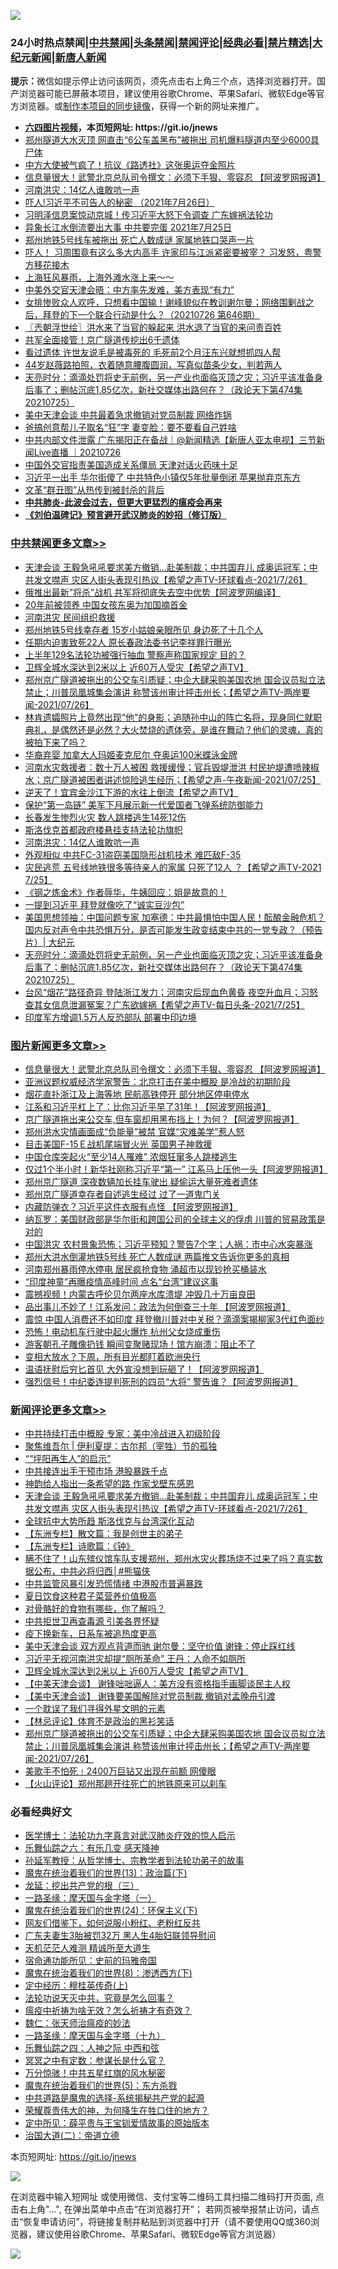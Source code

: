 ![](https://raw.githubusercontent.com/fqnews/bnews/master/64photo/fqnews-qr.jpg)

<div id="tt">
<h3>24小时热点禁闻|<a href="#%E4%B8%AD%E5%85%B1%E7%A6%81%E9%97%BB%E6%9B%B4%E5%A4%9A%E6%96%87%E7%AB%A0">中共禁闻</a>|<a href="#%E5%9B%BE%E7%89%87%E6%96%B0%E9%97%BB%E6%9B%B4%E5%A4%9A%E6%96%87%E7%AB%A0">头条禁闻</a>|<a href="#%E6%96%B0%E9%97%BB%E8%AF%84%E8%AE%BA%E6%9B%B4%E5%A4%9A%E6%96%87%E7%AB%A0">禁闻评论|<a href="#%E5%BF%85%E7%9C%8B%E7%BB%8F%E5%85%B8%E5%A5%BD%E6%96%87">经典必看|<a href="/video.md#%E7%A6%81%E7%89%87%E7%B2%BE%E9%80%89">禁片精选</a>|<a href="https://github.com/fqnews/djy/blob/master/gb/nf1351518.md#1">大纪元新闻</a>|<a href="https://github.com/fqnews/ntdtv/blob/master/gb/prog204.md#1">新唐人新闻</a></h3>
<div><b>提示：</b>微信如提示停止访问该网页，须先点击右上角三个点，选择浏览器打开。国产浏览器可能已屏蔽本项目，建议使用谷歌Chrome、苹果Safari、微软Edge等官方浏览器。或<a href="https://github.com/fqnews/bnews/blob/master/%E5%88%B6%E4%BD%9Cgit%E7%A6%81%E9%97%BB%E9%95%9C%E5%83%8F.md">制作本项目的同步镜像</a>，获得一个新的网址来推广。</div>
<ul>
<li><b><a href="http://d1.bdrive.tk/64.mp4" target="_blank">六四图片视频</a>，本页短网址: https://git.io/jnews</b></li>
<li><a href="/cnnews/20210726/1594139.md">郑州隧道大水灭顶 网直击“6公车盖黑布”被拖出 司机爆料隧道内至少6000具尸体</a></li>
<li><a href="/comments/20210726/1594157.md">中方大使被气疯了！抗议《路透社》这张奥运夺金照片</a></li>
<li><a href="/topimagenews/20210726/1594428.md">信息量很大！武警北京总队司令撰文：必须下手狠、零容忍 【阿波罗网报道】</a></li>
<li><a href="/cbnews/20210726/1594308.md">河南洪灾：14亿人谁敢吭一声</a></li>
<li><a href="/bannedvideo/20210726/1594487.md">吓人!习近平不可告人的秘密 （2021年7月26日）</a></li>
<li><a href="/comments/20210726/1594145.md">习明泽信息案惊动京城！传习近平大怒下令调查 广东嫁祸法轮功</a></li>
<li><a href="/bannedvideo/20210726/1594195.md">异象长江水倒流要出大事 中共要完蛋 2021年7月25日</a></li>
<li><a href="/cnnews/20210726/1594363.md">郑州地铁5号线车被拖出 死亡人数成谜 家属地铁口哭声一片</a></li>
<li><a href="/cnnews/20210726/1594194.md">吓人！ 习周围竟有这么多大内高手 许家印与江派紧密要被宰？ 习发怒，粤警方移花接木</a></li>
<li><a href="/bannedvideo/20210726/1594180.md">上海狂风暴雨，上海外滩水涨上来～～</a></li>
<li><a href="/headline/20210726/1594545.md">中美外交官天津会晤：中方率先发难，美方表现“有力”</a></li>
<li><a href="/bannedvideo/20210726/1594413.md">女排惨败众人欢呼，只想看中国输！谢峰貌似在教训谢尔曼；网络围剿战之后，拜登的下一个联合行动是什么？（20210726 第646期）</a></li>
<li><a href="/ssgc/20210726/1594246.md">〖兲朝浮世绘〗洪水来了当官的躲起来 洪水退了当官的来问责百姓</a></li>
<li><a href="/bannedvideo/20210726/1594198.md">共军全面接管！京广隧道传挖出6千遗体</a></li>
<li><a href="/cnnews/20210726/1594338.md">看过遗体 许世友说毛是被毒死的 毛死前2个月汪东兴就想抓四人帮</a></li>
<li><a href="/yule/20210726/1594141.md">44岁赵薇路拍照，衣着随意腰腹圆润，写真似苗条少女，判若两人</a></li>
<li><a href="/cbnews/20210726/1594216.md">天亮时分：滴滴处罚将史无前例，另一产业也面临灭顶之灾；习近平该准备身后事了；删帖沉底1.85亿次，新社交媒体出路何在？（政论天下第474集 20210725）</a></li>
<li><a href="/comments/20210726/1594534.md">美中天津会谈 中共最着急求撤销对党员制裁 网络炸锅</a></li>
<li><a href="/cbnews/20210726/1594183.md">爸搞创意帮儿子取名“狂”字 妻变脸：要不要看自己姓啥</a></li>
<li><a href="/bannedvideo/20210726/1594336.md">中共内部文件泄露 广东揭阳正在备战｜@新闻精选【新唐人亚太电视】三节新闻Live直播 ｜20210726</a></li>
<li><a href="/headline/20210726/1594388.md">中国外交官指责美国造成关系僵局 天津对话火药味十足</a></li>
<li><a href="/cnnews/20210726/1594517.md">习近平一出手 华尔街傻了 中共特色小镇仅5年批量倒闭 苹果抛弃京东方</a></li>
<li><a href="/lishi/20210726/1594215.md">文革“群丑图”从热传到被封杀的背后</a></li>
<li><b><a href="/comments/20200211/1275071.md" target="_blank">中共肺炎-此波会过去，但更大更猛烈的瘟疫会再来</a></b></li>
<li><b><a href="/comments/20200207/1272816.md" target="_blank">《刘伯温碑记》预言避开武汉肺炎的妙招（修订版）</a></b></li>
</ul>
</div>

<div class="catlist">
<h3><a href="/cbnews/" target="_blank">中共禁闻</a><span><a href="/cbnews/" target="_blank" rel="nofollow">更多文章>></a></span></h3>
<ul>
<li><a href="/comments/20210727/1594704.md" target="_blank">天津会谈 王毅急吼吼要求美方撤销…赴美制裁；中共国弃儿 成奥运冠军；中共发文噤声 灾区人街头表现引热议【希望之声TV-环球看点-2021/7/26】</a></li>
<li><a href="/cbnews/20210727/1594687.md" target="_blank">俄推出最新&#8221;将杀&#8221;战机 共军将彻底失去空中优势【阿波罗网编译】</a></li>
<li><a href="/cbnews/20210727/1594671.md" target="_blank">20年前被领养 中国女孩东奥为加国摘首金</a></li>
<li><a href="/cbnews/20210726/1594652.md" target="_blank">河南洪灾 民间组织救援</a></li>
<li><a href="/cbnews/20210726/1594640.md" target="_blank">郑州地铁5号线幸存者 15岁小姑娘亲眼所见 身边死了十几个人</a></li>
<li><a href="/cbnews/20210726/1594639.md" target="_blank">任期内迫害致死22人 原长春政法委书记李祥罪行曝光</a></li>
<li><a href="/cbnews/20210726/1594638.md" target="_blank">上半年129名法轮功被强行抽血 警察声称国家规定 目的？</a></li>
<li><a href="/comments/20210726/1594606.md" target="_blank">卫辉全城水深达到2米以上 近60万人受灾【希望之声TV】</a></li>
<li><a href="/comments/20210726/1594554.md" target="_blank">郑州京广隧道被拖出的公交车引质疑；中企大肆采购美国农地 国会议员拟立法禁止；川普凤凰城集会演讲 称赞该州审计抨击州长；【希望之声TV-两岸要闻-2021/07/26】</a></li>
<li><a href="/comments/20210726/1594480.md" target="_blank">林肯遗孀照片上竟然出现“他”的身影；追随孙中山的阵亡名将，现身同仁就职典礼，是偶然还是必然？大火焚烧的遗体旁，是谁在舞动？他们的灵魂，真的被拍下来了吗？</a></li>
<li><a href="/cbnews/20210726/1594450.md" target="_blank">华裔弃婴 加拿大人玛姬麦克尼尔 夺奥运100米蝶泳金牌</a></li>
<li><a href="/comments/20210726/1594422.md" target="_blank">河南水灾救援者：数十万人被困 救援缓慢；官兵毁堤泄洪 村民护堤遭喷辣椒水；京广隧道被困者讲述惊险逃生经历；【希望之声-午夜新闻-2021/07/25】</a></li>
<li><a href="/comments/20210726/1594391.md" target="_blank">逆天了！宜宾金沙江下游的水往上倒流【希望之声TV】</a></li>
<li><a href="/cbnews/20210726/1594385.md" target="_blank">保护“第一岛链” 美军下月展示新一代爱国者飞弹系统防御能力</a></li>
<li><a href="/cbnews/20210726/1594384.md" target="_blank">长春发生惨烈火灾 数人跳楼逃生14死12伤</a></li>
<li><a href="/cbnews/20210726/1593982.md" target="_blank">斯洛伐克首都政府楼悬挂支持法轮功旗帜</a></li>
<li><a href="/cbnews/20210726/1594308.md" target="_blank">河南洪灾：14亿人谁敢吭一声</a></li>
<li><a href="/cbnews/20210726/1594274.md" target="_blank">外观相似 中共FC-31盗窃美国隐形战机技术 难匹敌F-35</a></li>
<li><a href="/comments/20210726/1594256.md" target="_blank">灾民逃荒  五号线地铁很多等待亲人的家属 只死了12人 ？【希望之声TV-2021 7/25】</a></li>
<li><a href="/comments/20210726/1594247.md" target="_blank">《钢之炼金术》作者辱华，牛姨回应：姐是故意的！</a></li>
<li><a href="/cbnews/20210726/1594236.md" target="_blank">一提到习近平 拜登就像吃了“诚实豆沙包”</a></li>
<li><a href="/cbnews/20210726/1594234.md" target="_blank">美国思想领袖：中国问题专家 加塞德：中共最惧怕中国人民！酝酿金融危机？国内反对声令中共恐惧万分，是否可能发生政变结束中共的一党专政？（预告片）| 大纪元</a></li>
<li><a href="/cbnews/20210726/1594216.md" target="_blank">天亮时分：滴滴处罚将史无前例，另一产业也面临灭顶之灾；习近平该准备身后事了；删帖沉底1.85亿次，新社交媒体出路何在？（政论天下第474集 20210725）</a></li>
<li><a href="/comments/20210726/1594204.md" target="_blank">台风“烟花”路径奇异 登陆浙江发力；河南灾后现血色黄昏 夜空升血月；习怒查其女信息泄漏冤案？广东欲嫁祸【希望之声TV-每日头条-2021/7/25】</a></li>
<li><a href="/cbnews/20210726/1594192.md" target="_blank">印度军方增调1.5万人反恐部队 部署中印边境</a></li>

</ul>
</div>
<div class="catlist">
<h3><a href="/topimagenews/" target="_blank">图片新闻</a><span><a href="/topimagenews/" target="_blank" rel="nofollow">更多文章>></a></span></h3>
<ul>
<li><a href="/topimagenews/20210726/1594428.md" target="_blank">信息量很大！武警北京总队司令撰文：必须下手狠、零容忍 【阿波罗网报道】</a></li>
<li><a href="/topimagenews/20210726/1594218.md" target="_blank">亚洲议题权威经济学家警告：北京打击在美中概股 是冷战的初期阶段</a></li>
<li><a href="/topimagenews/20210726/1594119.md" target="_blank">烟花直扑浙江及上海等地 民航高铁停开 部分地区停电停水</a></li>
<li><a href="/topimagenews/20210725/1593930.md" target="_blank">江系和习近平杠上了：比你习近平早了31年！【阿波罗网报道】</a></li>
<li><a href="/topimagenews/20210725/1593795.md" target="_blank">京广隧道拖出来公交车,但车窗却用黑布挡上！为何？【阿波罗网报道】</a></li>
<li><a href="/topimagenews/20210725/1593649.md" target="_blank">郑州洪水灾情画面成“负能量”被禁 官媒“灾难美学”惹人怒</a></li>
<li><a href="/topimagenews/20210725/1593644.md" target="_blank">目击美国F-15Ｅ战机尾端冒火光 英国男子神救援</a></li>
<li><a href="/topimagenews/20210725/1593636.md" target="_blank">中国仓库突起火“至少14人罹难” 浓烟狂窜多人跳楼逃生</a></li>
<li><a href="/topimagenews/20210724/1593333.md" target="_blank">仅过1个半小时！新华社刚称习近平“第一” 江系马上压他一头【阿波罗网报道】</a></li>
<li><a href="/topimagenews/20210724/1593332.md" target="_blank">郑州京广隧道 深夜数辆加长挂车驶出 疑偷运大量死难者遗体</a></li>
<li><a href="/topimagenews/20210724/1593284.md" target="_blank">郑州京广隧道幸存者自述逃生经过 过了一道鬼门关</a></li>
<li><a href="/topimagenews/20210723/1592613.md" target="_blank">内藏防弹衣？习近平这件衣服有点怪 【阿波罗网报道】</a></li>
<li><a href="/topimagenews/20210722/1592290.md" target="_blank">纳瓦罗：美国财政部是华尔街和跨国公司的全球主义的俘虏 川普的贸易政策是对的</a></li>
<li><a href="/topimagenews/20210722/1592198.md" target="_blank">中国洪灾 农村景象恐怖；习近平预知？警告7个字；人祸：市中心水突暴涨</a></li>
<li><a href="/topimagenews/20210722/1592091.md" target="_blank">郑州大洪水倒灌地铁5号线 死亡人数成谜 两篇推文告诉你更多的真相</a></li>
<li><a href="/topimagenews/20210722/1591665.md" target="_blank">河南郑州暴雨停水停电 居民疯抢食物 涌超市以现钞抢买桶装水</a></li>
<li><a href="/topimagenews/20210719/1590068.md" target="_blank">“印度神童”再曝疫情高峰时间 点名“台湾”建议这事</a></li>
<li><a href="/topimagenews/20210719/1590055.md" target="_blank">震撼视频！内蒙古呼伦贝尔两座水库溃堤 冲毁几十万亩良田</a></li>
<li><a href="/topimagenews/20210719/1589964.md" target="_blank">品出事儿不妙了！江系发问：政法为何倒查三十年 【阿波罗网报道】</a></li>
<li><a href="/topimagenews/20210719/1589755.md" target="_blank">震惊 中国人消费还不如印度 拜登撤川普对中关税？滴滴案揭柳家3代红色面纱</a></li>
<li><a href="/topimagenews/20210719/1589727.md" target="_blank">恐怖！电动机车行驶中起火爆炸 杭州父女烧成重伤</a></li>
<li><a href="/topimagenews/20210719/1589716.md" target="_blank">游客朝孔子雕像扔钱 瞬间变聚赌现场！馆方崩溃：阻止不了</a></li>
<li><a href="/topimagenews/20210718/1589658.md" target="_blank">变相大放水？下周，所有目光都盯着欧洲央行</a></li>
<li><a href="/topimagenews/20210718/1589531.md" target="_blank">温语抚慰后穷匕首见 大外宣没想到玩砸了！【阿波罗网报道】</a></li>
<li><a href="/topimagenews/20210718/1589472.md" target="_blank">强烈信号！中纪委连提判死刑的四员“大将” 警告谁？【阿波罗网报道】</a></li>

</ul>
</div>
<div class="catlist">
<h3><a href="/comments/" target="_blank">新闻评论</a><span><a href="/comments/" target="_blank" rel="nofollow">更多文章>></a></span></h3>
<ul>
<li><a href="/comments/20210727/1594721.md" target="_blank">中共持续打击中概股 专家：美中冷战进入初级阶段</a></li>
<li><a href="/comments/20210727/1594714.md" target="_blank">聚焦维吾尔 | 伊利夏提：古尔邦（宰牲）节的孤独</a></li>
<li><a href="/comments/20210727/1594713.md" target="_blank">““坪阳再生人”的启示”</a></li>
<li><a href="/comments/20210727/1594712.md" target="_blank">中共接连出手干预市场 港股暴跌千点</a></li>
<li><a href="/comments/20210727/1594711.md" target="_blank">神韵给人指出一条希望的路 作家戈壁东感恩</a></li>
<li><a href="/comments/20210727/1594704.md" target="_blank">天津会谈 王毅急吼吼要求美方撤销…赴美制裁；中共国弃儿 成奥运冠军；中共发文噤声 灾区人街头表现引热议【希望之声TV-环球看点-2021/7/26】</a></li>
<li><a href="/comments/20210727/1594697.md" target="_blank">全球抗中大势所趋 斯洛伐克与台湾深化互动</a></li>
<li><a href="/comments/20210727/1594696.md" target="_blank">【东洲专栏】散文篇：我是创世主的弟子</a></li>
<li><a href="/comments/20210727/1594695.md" target="_blank">【东洲专栏】诗歌篇：《钟》</a></li>
<li><a href="/comments/20210727/1594686.md" target="_blank">瞒不住了！山东殡仪馆车队支援郑州，郑州水灾火葬场烧不过来了吗？真实数据公布，中共必将归西│#熊猫侠</a></li>
<li><a href="/comments/20210727/1594681.md" target="_blank">中共监管风暴引发恐慌情绪 中港股市普遍暴跌</a></li>
<li><a href="/comments/20210727/1594680.md" target="_blank">夏日饮食这种君子菜营养价值极高</a></li>
<li><a href="/comments/20210727/1594679.md" target="_blank">对骨骼好的食物有哪些，你了解吗？</a></li>
<li><a href="/comments/20210727/1594670.md" target="_blank">中共拒世卫再查毒源 引美各界怀疑</a></li>
<li><a href="/comments/20210727/1594669.md" target="_blank">疫下换新车，日系车被追热度更高</a></li>
<li><a href="/comments/20210727/1594668.md" target="_blank">美中天津会谈 双方观点背道而驰 谢尔曼：坚守价值 谢锋：停止踩红线</a></li>
<li><a href="/comments/20210726/1594616.md" target="_blank">习近平无视河南洪灾却提“厕所革命” 王丹：人命不如厕所</a></li>
<li><a href="/comments/20210726/1594606.md" target="_blank">卫辉全城水深达到2米以上 近60万人受灾【希望之声TV】</a></li>
<li><a href="/comments/20210726/1594598.md" target="_blank">【中美天津会谈】 谢锋咄咄逼人：美方没有资格指手画脚谈民主人权</a></li>
<li><a href="/comments/20210726/1594597.md" target="_blank">【美中天津会谈】 谢锋要美国解除对党员制裁 撤销对孟晚舟引渡</a></li>
<li><a href="/comments/20210726/1594574.md" target="_blank">一个耽误了我们寻得外星文明的元素</a></li>
<li><a href="/comments/20210726/1594573.md" target="_blank">【林忌评论】体育不是政治的黑衫笑话</a></li>
<li><a href="/comments/20210726/1594554.md" target="_blank">郑州京广隧道被拖出的公交车引质疑；中企大肆采购美国农地 国会议员拟立法禁止；川普凤凰城集会演讲 称赞该州审计抨击州长；【希望之声TV-两岸要闻-2021/07/26】</a></li>
<li><a href="/comments/20210726/1594553.md" target="_blank">美歌手不怕死﹗2400万巨钻又出现在前额 网傻眼</a></li>
<li><a href="/comments/20210726/1594547.md" target="_blank">【火山评论】郑州那趟开往死亡的地铁原来可以刹车</a></li>

</ul>
</div>

<div class="catlist">
<h3>必看经典好文</h3>
<ul>
<li><a href="/comments/20200820/1382989.md" target="_blank">医学博士：法轮功九字真言对武汉肺炎疗效的惊人启示</a></li>
<li><a href="/tculture/20190101/792146.md" target="_blank">乐舞仙踪之六：有乐几变 感天降神</a></li>
<li><a href="/comments/20210629/1576797.md" target="_blank">孙延军教授：从哲学博士、宗教学者到法轮功弟子的故事</a></li>
<li><a href="/topimagenews/20180602/951960.md" target="_blank">魔鬼在统治着我们的世界(13)：政治篇(下)</a></li>
<li><a href="/comments/20200929/1405201.md" target="_blank">龙延：挖出共产党的根（三）</a></li>
<li><a href="/tculture/20160806/568214.md" target="_blank">一路圣缘：摩天国与金字塔（一）</a></li>
<li><a href="/cbnews/20180907/994846.md" target="_blank">魔鬼在统治着我们的世界(24)：环保主义(下)</a></li>
<li><a href="/comments/20200712/1359630.md" target="_blank">网友们借鉴下，如何说服小粉红、老粉红反共</a></li>
<li><a href="/cbnews/20200611/1343037.md" target="_blank">广东夫妻生3胎被罚32万 黑人生4胎妇联领导慰问</a></li>
<li><a href="/comments/20210302/1496716.md" target="_blank">天机茫茫人难测 精诚所至大道生</a></li>
<li><a href="/cbnews/20180711/970353.md" target="_blank">宿命通功能所见：史前的玛雅帝国</a></li>
<li><a href="/topimagenews/20180527/948714.md" target="_blank">魔鬼在统治着我们的世界(8)：渗透西方(下)</a></li>
<li><a href="/tculture/xiulian/20151104/467495.md" target="_blank">定中经历：穆桂英传奇(上)</a></li>
<li><a href="/comments/20210308/1500552.md" target="_blank">法轮功说天灭中共，究竟是怎么回事？</a></li>
<li><a href="/comments/20200502/1322275.md" target="_blank">瘟疫中祈祷为啥无效？怎么祈祷才有奇效？</a></li>
<li><a href="/comments/20200224/1282494.md" target="_blank">魏仁：张天师治瘟疫的妙法</a></li>
<li><a href="/topimagenews/20180327/919935.md" target="_blank">一路圣缘：摩天国与金字塔（十九）</a></li>
<li><a href="/tculture/20190101/791144.md" target="_blank">乐舞仙踪之四：人神之际 中西和弦</a></li>
<li><a href="/tculture/20200812/1378929.md" target="_blank">冥冥之中有定数：参谋长是什么官？</a></li>
<li><a href="/ccpdope/20210708/1583079.md" target="_blank">万分惊骇！中共五星红旗的风水秘密</a></li>
<li><a href="/topimagenews/20180524/946967.md" target="_blank">魔鬼在统治着我们的世界(5)：东方杀戮</a></li>
<li><a href="/comments/20181209/1044543.md" target="_blank">中共道路是魔鬼的选择-系统揭秘共产党的起源</a></li>
<li><a href="/comments/20200618/1346830.md" target="_blank">荣耀尊贵伟大的神，为何降生在牲口住的地方？</a></li>
<li><a href="/comments/20200616/1345658.md" target="_blank">定中所见：薛平贵与王宝钏爱情故事的原始版本</a></li>
<li><a href="/cbnews/20180308/911611.md" target="_blank">治国大道(二)：帝道立德</a></li>

</ul>
</div>

本页短网址: https://git.io/jnews

![](https://raw.githubusercontent.com/fqnews/bnews/master/64photo/fqnews-qr.jpg)

在浏览器中输入短网址 或使用微信、支付宝等二维码工具扫描二维码打开页面, 点击右上角"...", 在弹出菜单中点击“在浏览器打开”； 若网页被举报禁止访问，请点击“恢复申请访问”，将链接复制并粘贴到浏览器中打开（请不要使用QQ或360浏览器，建议使用谷歌Chrome、苹果Safari、微软Edge等官方浏览器）

![](https://raw.githubusercontent.com/fqnews/bnews/master/64photo/wx.jpg)
